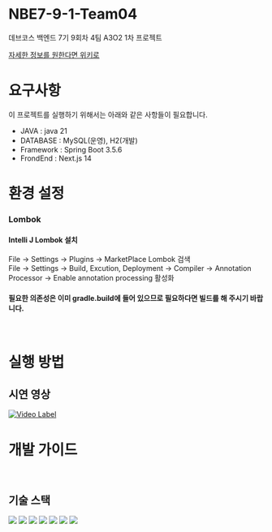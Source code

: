 # NBE7-9-1-Team04
데브코스 백엔드 7기 9회차 4팀 A3O2 1차 프로젝트

[자세한 정보를 원한다면 위키로](https://github.com/prgrms-be-devcourse/NBE7-9-1-Team04/wiki)

# 요구사항
이 프로젝트를 실행하기 위해서는 아래와 같은 사항들이 필요합니다.

+ JAVA : java 21
+ DATABASE : MySQL(운영), H2(개발)
+ Framework : Spring Boot 3.5.6
+ FrondEnd : Next.js 14 

# 환경 설정
### Lombok
#### Intelli J Lombok 설치
File -> Settings -> Plugins -> MarketPlace Lombok 검색
<br/>
File -> Settings -> Build, Excution, Deployment -> Compiler -> Annotation Processor -> Enable annotation processing 활성화

#### 필요한 의존성은 이미 gradle.build에 들어 있으므로 필요하다면 빌드를 해 주시기 바랍니다.


<br/>

# 실행 방법
## 시연 영상
[![Video Label](http://img.youtube.com/vi/NGMVwdaf0Bc/0.jpg)](https://youtu.be/NGMVwdaf0Bc)
<br/>

# 개발 가이드

<br/>

## 기술 스택
<div align-left>
<img src="https://img.shields.io/badge/java-007396?style=for-the-badge&logo=java&logoColor=white">
<img src="https://img.shields.io/badge/mysql-4479A1?style=for-the-badge&logo=mysql&logoColor=white">
<img src="https://img.shields.io/badge/springboot-6DB33F?style=for-the-badge&logo=springboot&logoColor=white">
<img src="https://img.shields.io/badge/github-181717?style=for-the-badge&logo=github&logoColor=white">
<img src="https://img.shields.io/badge/git-F05032?style=for-the-badge&logo=git&logoColor=white">
<img src="https://img.shields.io/badge/gradle-02303A?style=for-the-badge&logo=gradle&logoColor=white">
  <img src="https://img.shields.io/badge/next.js-000000?style=for-the-badge&logo=next.js&logoColor=white">
</div>
